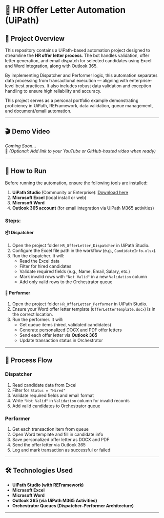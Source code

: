 # 🤖 HR Offer Letter Automation (UiPath)

## 📖 Project Overview

This repository contains a UiPath-based automation project designed to streamline the **HR offer letter process**. The bot handles validation, offer letter generation, and email dispatch for selected candidates using Excel and Word integration, along with Outlook 365. 

By implementing Dispatcher and Performer logic, this automation separates data processing from transactional execution — aligning with enterprise-level best practices. It also includes robust data validation and exception handling to ensure high reliability and accuracy.

This project serves as a personal portfolio example demonstrating proficiency in UiPath, REFramework, data validation, queue management, and document/email automation.

---

## 🎬 Demo Video

*Coming Soon...*  
📌 *(Optional: Add link to your YouTube or GitHub-hosted video when ready)*

---

## 🚀 How to Run

Before running the automation, ensure the following tools are installed:

1. **UiPath Studio** (Community or Enterprise): [Download here](https://www.uipath.com/)
2. **Microsoft Excel** (local install or web)
3. **Microsoft Word**
4. **Outlook 365 account** (for email integration via UiPath M365 activities)

### Steps:

#### 📦 Dispatcher

1. Open the project folder `HR_OfferLetter_Dispatcher` in UiPath Studio.
2. Configure the Excel file path in the workflow (e.g., `CandidateInfo.xlsx`).
3. Run the dispatcher. It will:
   - Read the Excel data
   - Filter for hired candidates
   - Validate required fields (e.g., Name, Email, Salary, etc.)
   - Mark invalid rows with `"Not Valid"` in a new `Validation` column
   - Add only valid rows to the Orchestrator queue

#### 🔁 Performer

1. Open the project folder `HR_OfferLetter_Performer` in UiPath Studio.
2. Ensure your Word offer letter template (`OfferLetterTemplate.docx`) is in the correct location.
3. Run the performer. It will:
   - Get queue items (hired, validated candidates)
   - Generate personalized DOCX and PDF offer letters
   - Send each offer letter via **Outlook 365**
   - Update transaction status in Orchestrator

---

## 🔄 Process Flow

### Dispatcher
1. Read candidate data from Excel
2. Filter for `Status = "Hired"`
3. Validate required fields and email format
4. Write `"Not Valid"` in `Validation` column for invalid records
5. Add valid candidates to Orchestrator queue

### Performer
1. Get each transaction item from queue
2. Open Word template and fill in candidate info
3. Save personalized offer letter as DOCX and PDF
4. Send the offer letter via Outlook 365
5. Log and mark transaction as successful or failed

---

## 🛠️ Technologies Used

- **UiPath Studio (with REFramework)**  
- **Microsoft Excel**  
- **Microsoft Word**  
- **Outlook 365 (via UiPath M365 Activities)**  
- **Orchestrator Queues (Dispatcher–Performer Architecture)**  

---
